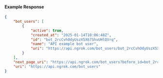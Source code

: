 <!-- Code generated for API Clients. DO NOT EDIT. -->

#### Example Response

```json
{
	"bot_users": [
		{
			"active": true,
			"created_at": "2025-01-14T10:06:48Z",
			"id": "bot_2rcCvhOdyUszX5X67ShvUHlQVrq",
			"name": "API example bot user",
			"uri": "https://api.ngrok.com/bot_users/bot_2rcCvhOdyUszX5X67ShvUHlQVrq"
		}
	],
	"next_page_uri": "https://api.ngrok.com/bot_users?before_id=bot_2rcCvhOdyUszX5X67ShvUHlQVrq&limit=1",
	"uri": "https://api.ngrok.com/bot_users"
}
```
